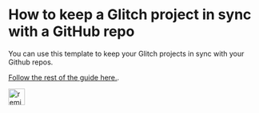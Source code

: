 # How to keep a Glitch project in sync with a GitHub repo

You can use this template to keep your Glitch projects in sync with your Github repos.

[Follow the rest of the guide here.](https://github.com/javierarce/glitchub).


<a href="https://glitch.com/edit/#!/remix/glitchub">
  <img src="https://cdn.glitch.com/2bdfb3f8-05ef-4035-a06e-2043962a3a13%2Fremix%402x.png?1513093958726" alt="remix button" aria-label="remix" height="33">
</a>